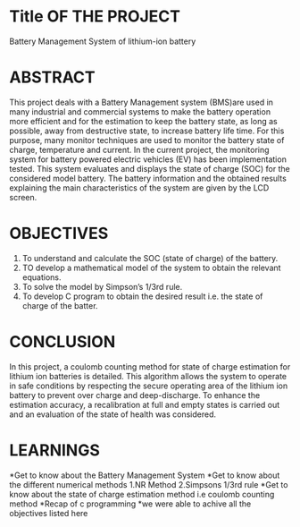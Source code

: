 # Title OF THE PROJECT
  Battery Management System of lithium-ion battery
  

# ABSTRACT
This project deals with a Battery Management system (BMS)are used in many industrial and commercial systems to make the battery operation more efficient and for the estimation to keep the battery state, as long as possible, away from destructive state, to increase battery life time. For this purpose, many monitor techniques are used to monitor the battery state of charge, temperature and current. In the current project, the monitoring system for battery powered electric vehicles (EV) has been implementation tested. This system evaluates and displays the state of charge (SOC) for the considered model battery. The battery information and the obtained results explaining the main characteristics of the system are given by the LCD screen.

# OBJECTIVES
1. To understand and calculate the SOC (state of charge) of the battery.
2. TO develop a mathematical model of the system to obtain the relevant equations.
3. To solve the model by Simpson’s 1/3rd rule.
4. To develop C program to obtain the desired result i.e. the state of charge of the batter.

# CONCLUSION
In this project, a coulomb counting method for state of charge estimation for lithium ion batteries is detailed. This algorithm allows the system to operate in safe conditions by respecting the secure operating area of the lithium ion battery to prevent over charge and deep-discharge. To enhance the estimation accuracy, a recalibration at full and empty states is carried out and an evaluation of the state of health was considered.

# LEARNINGS
*Get to know about the Battery Management System
*Get to know about the different numerical methods 
1.NR Method
2.Simpsons 1/3rd rule
*Get to know about the state of charge estimation method i.e coulomb counting method
*Recap of c programming
*we were able to achive all the objectives listed here




